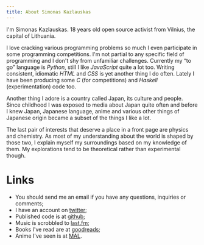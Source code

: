 ```yaml
---
title: About Simonas Kazlauskas
---
```


<script type="text/javascript">/*<![CDATA[*/(function(w, D){
    (w.addEventListener || w.attachEvent)('load', function(){
        var age = (~~(new D / 864E5) - 9200) / 36.525,
            e = document.getElementById('age');
        e.innerText = e.textContent = ~~age % 10 ? ~~age / 10 : ~~(age / 10);
    });
})(window, Date);/*]]>*/</script>

<section id="name-age-loc">

I'm Simonas Kazlauskas. <span id="age">18</span> years old open source activist
from Vilnius, the capital of Lithuania.

</section>
<section id="interests-programming">

I love cracking various programming problems so much I even participate in
some programming competitions. I'm not partial to any specific field of
programming and I don't shy from unfamiliar challenges. Currently my “to go”
language is *Python*, still I like *JavaScript* quite a lot too. Writing
consistent, idiomatic *HTML* and *CSS* is yet another thing I do often. Lately
I have been producing some *C* (for competitions) and *Haskell*
(experimentation) code too.

</section>
<section id="interests-japan">

Another thing I adore is a country called Japan, its culture and people.
Since childhood I was exposed to media about Japan quite often and
before I knew Japan, Japanese language, anime and various other things of
Japanese origin became a subset of the things I like a lot.

</section>
<section id="interests-natsci">

The last pair of interests that deserve a place in a front page are
physics and chemistry. As most of my understanding about the world is shaped
by those two, I explain myself my surroundings based on my knowledge of them.
My explorations tend to be theoretical rather than experimental though.

</section>

# Links

* You should send me an <a id="email">email</a> if you have any questions,
  inquiries or comments;
* I have an account on [twitter][twitter];
* Published code is at [github][github];
* Music is scrobbled to [last.fm][lastfm];
* Books I've read are at [goodreads][goodreads];
* Anime I've seen is at [MAL][mal].

[github]: https://github.com/simukis/
[twitter]: https://twitter.com/simukis/
[lastfm]: http://www.last.fm/user/simukis
[goodreads]: https://goodreads.com/simukis/
[mal]: http://myanimelist.net/profile/simukis
